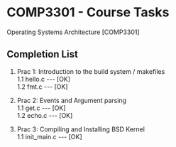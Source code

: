 # COMP3301 - Course Tasks
Operating Systems Architecture [COMP3301]

## Completion List
1. Prac 1: Introduction to the build system / makefiles  <br /> 
         1.1  hello.c     ---      [OK]<br />
         1.2  fmt.c       ---      [OK]<br />
         
2. Prac 2: Events and Argument parsing <br /> 
         1.1 get.c        ---      [OK]<br />
         1.2 echo.c       ---      [OK]<br />

3. Prac 3: Compiling and Installing BSD Kernel <br /> 
        1.1 init_main.c --- [OK] <br />